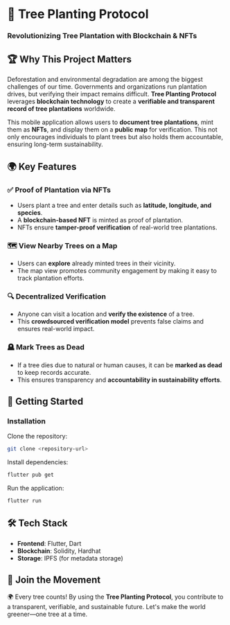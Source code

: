 

# 🌱 Tree Planting Protocol  

### **Revolutionizing Tree Plantation with Blockchain & NFTs**  

## 🏆 Why This Project Matters  

Deforestation and environmental degradation are among the biggest challenges of our time. Governments and organizations run plantation drives, but verifying their impact remains difficult. **Tree Planting Protocol** leverages **blockchain technology** to create a **verifiable and transparent record of tree plantations** worldwide.  

This mobile application allows users to **document tree plantations**, mint them as **NFTs**, and display them on a **public map** for verification. This not only encourages individuals to plant trees but also holds them accountable, ensuring long-term sustainability.  

## 🌍 Key Features  

### ✅ **Proof of Plantation via NFTs**  
- Users plant a tree and enter details such as **latitude, longitude, and species**.  
- A **blockchain-based NFT** is minted as proof of plantation.  
- NFTs ensure **tamper-proof verification** of real-world tree plantations.  

### 🗺️ **View Nearby Trees on a Map**  
- Users can **explore** already minted trees in their vicinity.  
- The map view promotes community engagement by making it easy to track plantation efforts.  

### 🔍 **Decentralized Verification**  
- Anyone can visit a location and **verify the existence** of a tree.  
- This **crowdsourced verification model** prevents false claims and ensures real-world impact.  

### 🪦 **Mark Trees as Dead**  
- If a tree dies due to natural or human causes, it can be **marked as dead** to keep records accurate.  
- This ensures transparency and **accountability in sustainability efforts**.  

## 🚀 Getting Started  

### **Installation**  
Clone the repository:  
```sh
git clone <repository-url>
```
Install dependencies:  
```sh
flutter pub get
```
Run the application:  
```sh
flutter run
```

## 🛠 **Tech Stack**  
- **Frontend**: Flutter, Dart  
- **Blockchain**: Solidity, Hardhat  
- **Storage**: IPFS (for metadata storage)  

## 🌿 **Join the Movement**  
🌍 Every tree counts! By using the **Tree Planting Protocol**, you contribute to a transparent, verifiable, and sustainable future. Let's make the world greener—one tree at a time.  

